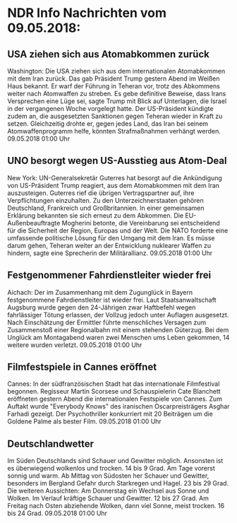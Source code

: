 # NDR Info Nachrichten vom 09.05.2018:


## USA ziehen sich aus Atomabkommen zurück
Washington: Die USA ziehen sich aus dem internationalen Atomabkommen mit dem Iran zurück. Das gab Präsident Trump gestern Abend im Weißen Haus bekannt. Er warf der Führung in Teheran vor, trotz des Abkommens weiter nach Atomwaffen zu streben. Es gebe definitive Beweise, dass Irans Versprechen eine Lüge sei, sagte Trump mit Blick auf Unterlagen, die Israel in der vergangenen Woche vorgelegt hatte. Der US-Präsident kündigte zudem an, die ausgesetzten Sanktionen gegen Teheran wieder in Kraft zu setzen. Gleichzeitig drohte er, gegen jedes Land, das Iran bei seinem Atomwaffenprogramm helfe, könnten Strafmaßnahmen verhängt werden. 09.05.2018 01:00 Uhr 

## UNO besorgt wegen US-Ausstieg aus Atom-Deal
New York:	UN-Generalsekretär Guterres hat besorgt auf die Ankündigung von US-Präsident Trump reagiert, aus dem Atomabkommen mit dem Iran auszusteigen. Guterres rief die übrigen Vertragspartner auf, ihre Verpflichtungen einzuhalten. Zu den Unterzeichnerstaaten gehören Deutschland, Frankreich und Großbritannien. In einer gemeinsamen Erklärung bekannten sie sich erneut zu dem Abkommen. Die EU-Außenbeauftragte Mogherini betonte, die Vereinbarung sei entscheidend für die Sicherheit der Region, Europas und der Welt. Die NATO forderte eine umfassende politische Lösung für den Umgang mit dem Iran. Es müsse darum gehen, Teheran weiter an der Entwicklung nuklearer Waffen zu hindern, sagte eine Sprecherin der Militärallianz. 09.05.2018 01:00 Uhr 

## Festgenommener Fahrdienstleiter wieder frei
Aichach: Der im Zusammenhang mit dem Zugunglück in Bayern festgenommene Fahrdienstleiter ist wieder frei. Laut Staatsanwaltschaft Augsburg wurde gegen den 24-Jährigen zwar Haftbefehl wegen fahrlässiger Tötung erlassen, der Vollzug jedoch unter Auflagen ausgesetzt. Nach Einschätzung der Ermittler führte menschliches Versagen zum Zusammenstoß einer Regionalbahn mit einem stehenden Güterzug. Bei dem Unglück am Montagabend waren zwei Menschen ums Leben gekommen, 14 weitere wurden verletzt. 09.05.2018 01:00 Uhr 

## Filmfestspiele in Cannes eröffnet
Cannes: In der südfranzösischen Stadt hat das internationale Filmfestival begonnen. Regisseur Martin Scorsese und Schauspielerin Cate Blanchett eröffneten gestern Abend die internationalen Festspiele von Cannes. Zum Auftakt wurde "Everybody Knows" des iranischen Oscarpreisträgers Asghar Farhadi gezeigt. Der Psychothriller konkurriert mit 20 Beiträgen um die Goldene Palme als bester Film. 09.05.2018 01:00 Uhr 

## Deutschlandwetter
Im Süden Deutschlands sind Schauer und Gewitter möglich. Ansonsten ist es überwiegend wolkenlos und trocken. 14 bis 9 Grad. Am Tage vorerst sonnig und warm. Ab Mittag von Südosten her Schauer und Gewitter, besonders im Bergland Gefahr durch Starkregen und Hagel. 23 bis 29 Grad. Die weiteren Aussichten: Am Donnerstag ein Wechsel aus Sonne und Wolken. Im Verlauf kräftige Schauer und Gewitter. 12 bis 27 Grad. Am Freitag nach Osten abziehende Wolken, dann viel Sonne, meist trocken. 16 bis 24 Grad. 09.05.2018 01:00 Uhr 
